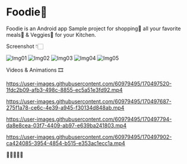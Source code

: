 # Foodie📱
Foodie is an Android app Sample project for shopping🛒 all your favorite meals🍲 & Veggies🍅 for your Kitchen.

Screenshot 👇🏻


![Img01](https://user-images.githubusercontent.com/60979495/170502615-40c82d88-955b-46b2-be7f-d3d9b87b9100.jpg)
![Img02](https://user-images.githubusercontent.com/60979495/170501635-1577d533-768d-482b-94d7-0421220e23e9.jpg)
![Img03](https://user-images.githubusercontent.com/60979495/170501647-117b3e96-f440-48b8-996b-d96252135a8f.jpg)
![Img04](https://user-images.githubusercontent.com/60979495/170501656-5461ee08-bee9-479d-9421-e923ef2023b2.jpg)
![Img05](https://user-images.githubusercontent.com/60979495/170501667-d3900bdd-7ee7-471f-a75d-b8cdf40bc370.jpg)

Videos & Animations 🎞️

https://user-images.githubusercontent.com/60979495/170497520-1fdc2b09-afb3-498c-8855-ec5a51e3fd92.mp4   

https://user-images.githubusercontent.com/60979495/170497687-275f1a78-ce6c-4e39-a945-f30134d848ab.mp4

https://user-images.githubusercontent.com/60979495/170497794-da8e8cea-03f7-4409-ab97-e639ba241803.mp4

https://user-images.githubusercontent.com/60979495/170497902-ca424085-3954-4854-b515-e353ac1ecc1a.mp4

📲👍🏻🙏🏻






